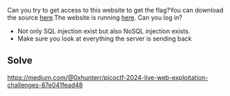 Can you try to get access to this website to get the flag?You can download the source [here](https://artifacts.picoctf.net/c_atlas/34/app.tar.gz).The website is running [here](http://atlas.picoctf.net:53436/). Can you log in?

- Not only SQL injection exist but also NoSQL injection exists.
- Make sure you look at everything the server is sending back

## Solve

https://medium.com/@0xhunterr/picoctf-2024-live-web-exploitation-challenges-87e041fead48
